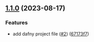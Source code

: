 ## [1.1.0](https://github.com/SignalRichard/dafny-library-compendium-csharpnativetypes/compare/v1.0.0...v1.1.0) (2023-08-17)


### Features

* add dafny project file ([#2](https://github.com/SignalRichard/dafny-library-compendium-csharpnativetypes/issues/2)) ([67173f7](https://github.com/SignalRichard/dafny-library-compendium-csharpnativetypes/commit/67173f78556fd41dd9c825bac5d799613b0f9fd4))


